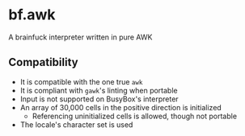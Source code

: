 # bf.awk

A brainfuck interpreter written in pure AWK

## Compatibility

- It is compatible with the one true `awk`
- It is compliant with `gawk`'s linting when portable
- Input is not supported on BusyBox's interpreter
- An array of 30,000 cells in the positive direction is initialized
	- Referencing uninitialized cells is allowed, though not portable
- The locale's character set is used
